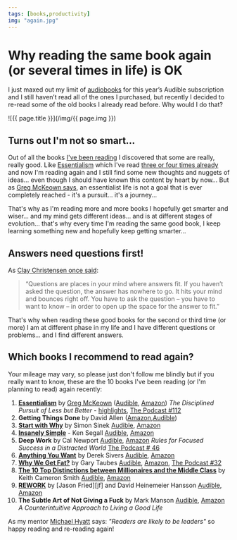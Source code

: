 ```yaml
---
tags: [books,productivity]
img: "again.jpg"
---
```


# Why reading the same book again (or several times in life) is OK

I just maxed out my limit of [audiobooks](/reading-audiobooks-and-absorbing-content) for this year’s Audible subscription and I still haven’t read all of the ones I purchased, but recently I decided to re-read some of the old books I already read before. Why would I do that?

<!--More-->

![{{ page.title }}](/img/{{ page.img }})

## Turns out I'm not so smart...

Out of all the books [I've been reading](/reading) I discovered that some are really, really good. Like [Essentialism](/essentialism) which I've read [three or four times already](/essentialist) and now I'm reading again and I still find some new thoughts and nuggets of ideas... even though I should have known this content by heart by now... But as [Greg McKeown says](/greg-mckeown), an essentialist life is not a goal that is ever completely reached - it's a pursuit... it's a journey...

That's why as I'm reading more and more books I hopefully get smarter and wiser... and my mind gets different ideas... and is at different stages of evolution... that's why every time I'm reading the same good book, I keep learning something new and hopefully keep getting smarter...

## Answers need questions first!

As [Clay Christensen once said](https://signalvnoise.com/posts/3225-what-are-questions):

> “Questions are places in your mind where answers fit. If you haven’t asked the question, the answer has nowhere to go. It hits your mind and bounces right off. You have to ask the question – you have to want to know – in order to open up the space for the answer to fit.”

That's why when reading these good books for the second or third time (or more) I am at different phase in my life and I have different questions or problems... and I find different answers.

## Which books I recommend to read again?

Your mileage may vary, so please just don't follow me blindly but if you really want to know, these are the 10 books I've been reading (or I'm planning to read) again recently:

1. **[Essentialism](/essentialism)** by [Greg McKeown](/greg-mckeown) ([Audible](https://www.audible.com/pd/B00IWZ6XGA?tag=sliwinski-20), [Amazon](https://www.amazon.com/dp/0804137382?tag=sliwinski-20)) *The Disciplined Pursuit of Less but Better* - [highlights](/essentialist), [The Podcast #112](/podcast-112)
2. **Getting Things Done** by David Allen ([Amazon](https://www.amazon.com/dp/0143126563?tag=sliwinski-20),[Audible](https://www.audible.com/pd/B01B6WSMHI?tag=sliwinski-20))
3. **[Start with Why](/start-with-why-by-simon-sinek-audio-book-of-t)** by Simon Sinek [Audible](https://www.audible.com/pd/B004DJCZUW?tag=sliwinski-20), [Amazon](https://www.amazon.com/dp/1591846447?tag=sliwinski-20)
4. **[Insanely Simple](/insanely-simple-by-ken-segall-audio-book-of-t)** - Ken Segall [Audible](https://www.audible.com/pd/B007WV8XPY?tag=sliwinski-20), [Amazon](https://www.amazon.com/dp/1591846218?tag=sliwinski-20)
5. **Deep Work** by Cal Newport [Audible](https://www.audible.com/pd/B0189PX1RQ?tag=sliwinski-20), [Amazon](https://www.amazon.com/dp/1455586692?tag=sliwinski-20) *Rules for Focused Success in a Distracted World* [The Podcast # 46](/podcast-46)
6. **[Anything You Want](/anything-you-want)** by Derek Sivers [Audible](https://www.audible.com/pd/B00563HS4C?tag=sliwinski-20), [Amazon](https://www.amazon.com/dp/1591848261?tag=sliwinski-20)
7. **[Why We Get Fat?](/book-why-fat)** by Gary Taubes [Audible](https://www.audible.com/pd/B004D5K512?tag=sliwinski-20), [Amazon](https://www.amazon.com/dp/0307474259?tag=sliwinski-20), [The Podcast #32](/podcast-32)
8. **[The 10 Top Distinctions between Millionaires and the Middle Class](/the-10-top-distinctions-between-millionaires)** by Keith Cameron Smith [Audible](https://www.audible.com/pd/B002V8MZIO?tag=sliwinski-20), [Amazon](https://www.amazon.com/dp/0345500229?tag=sliwinski-20)
9. **[REWORK](/review-of-37signals-cookbook-called-rework-ge)** by [Jason Fried][jf] and David Heinemeier Hansson [Audible](https://www.audible.com/pd/B0036FLXLQ?tag=sliwinski-20), [Amazon](https://www.amazon.com/dp/0307463745?tag=sliwinski-20)
10. **The Subtle Art of Not Giving a Fuck** by Mark Manson [Audible](https://www.audible.com/pd/B01I28NFEE?tag=sliwinski-20), [Amazon](https://www.amazon.com/dp/0062457713?tag=sliwinski-20) *A Counterintuitive Approach to Living a Good Life*

As my mentor [Michael Hyatt](https://michaelhyatt.com/science-readers-leaders/) says: *"Readers are likely to be leaders"* so happy reading and re-reading again!

[n]: https://michael.gratis/nozbe
[p]: /podcast